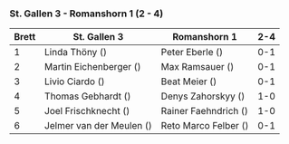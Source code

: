 ### St. Gallen 3 - Romanshorn 1 (2 - 4)

| Brett | St. Gallen 3             | Romanshorn 1         | 2-4 |
|-------|--------------------------|----------------------|-----|
| 1     | Linda Thöny ()           | Peter Eberle ()      | 0-1 |
| 2     | Martin Eichenberger ()   | Max Ramsauer ()      | 0-1 |
| 3     | Livio Ciardo ()          | Beat Meier ()        | 0-1 |
| 4     | Thomas Gebhardt ()       | Denys Zahorskyy ()   | 1-0 |
| 5     | Joel Frischknecht ()     | Rainer Faehndrich () | 1-0 |
| 6     | Jelmer van der Meulen () | Reto Marco Felber () | 0-1 |
